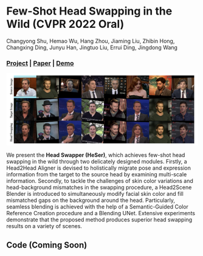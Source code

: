 # Few-Shot Head Swapping in the Wild (CVPR 2022 Oral)
Changyong Shu, Hemao Wu, Hang Zhou, Jiaming Liu, Zhibin Hong, Changxing Ding, Junyu Han, Jingtuo Liu, Errui Ding, Jingdong Wang

### [Project](https://jmliu88.github.io/HeSer/) | [Paper](https://arxiv.org) | [Demo](https://www.youtube.com/watch?v=6bIZmptbavU)

<img src='./misc/Heser.png' width=800>

We present the **Head Swapper (HeSer)**, which achieves few-shot head swapping in the wild through two delicately designed modules. Firstly, a Head2Head Aligner is devised to holistically migrate pose and expression information from the target to the source head by examining multi-scale information. Secondly, to tackle the challenges of skin color variations and head-background mismatches in the swapping procedure, a Head2Scene Blender is introduced to simultaneously modify facial skin color and fill mismatched gaps on the background around the head. Particularly, seamless blending is achieved with the help of a Semantic-Guided Color Reference Creation procedure and a Blending UNet. Extensive experiments demonstrate that the proposed method produces superior head swapping results on a variety of scenes.

## Code (Coming Soon)

